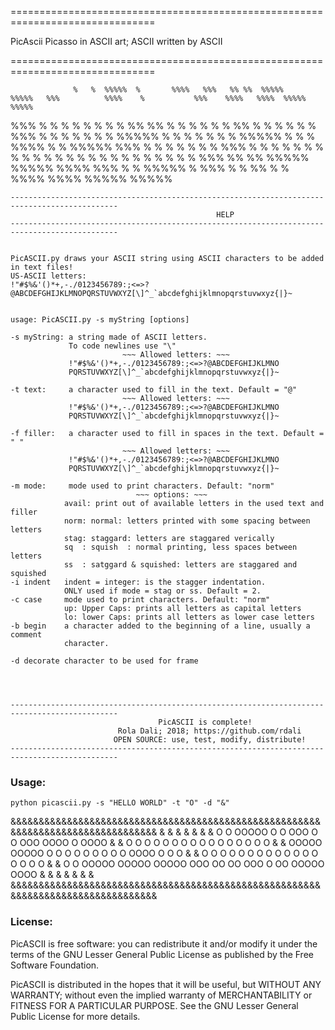 ===============================================================================


PicAscii
Picasso in ASCII art; ASCII written by ASCII

===============================================================================

                                                                                                                                                                     
                  %   %  %%%%%  %       %%%%   %%%   %% %%  %%%%%         %%%%%   %%%          %%%%    %           %%%    %%%%   %%%%  %%%%%  %%%%%                  
 %%%    %         %   %  %      %      %      %   %  %% %%  %               %    %   %         %   %         %%   %   %  %      %        %      %            %%%    %
%   %   %         % % %  %%%%%  %      %      %   %  % % %  %%%%%           %    %   %         %%%%    %    %     %%%%%   %%%   %        %      %           %   %   %
%    %%%          % % %  %      %      %      %   %  %   %  %               %    %   %         %       %    %     %   %      %  %        %      %           %    %%% 
                  %% %%  %%%%%  %%%%%   %%%%   %%%   %   %  %%%%%           %     %%%          %       %     %%   %   %  %%%%    %%%%  %%%%%  %%%%%                  
                                                                                                                                                                     


    ----------------------------------------------------------------------------------------------
                                                  HELP
    ----------------------------------------------------------------------------------------------


    PicASCII.py draws your ASCII string using ASCII characters to be added in text files!
    US-ASCII letters:
    !"#$%&'()*+,-./0123456789:;<=>?@ABCDEFGHIJKLMNOPQRSTUVWXYZ[\]^_`abcdefghijklmnopqrstuvwxyz{|}~


    usage: PicASCII.py -s myString [options]

    -s myString: a string made of ASCII letters.
                 To code newlines use "\"
                             ~~~ Allowed letters: ~~~
                 !"#$%&'()*+,-./0123456789:;<=>?@ABCDEFGHIJKLMNO
                 PQRSTUVWXYZ[\]^_`abcdefghijklmnopqrstuvwxyz{|}~

    -t text:     a character used to fill in the text. Default = "@"
                             ~~~ Allowed letters: ~~~
                 !"#$%&'()*+,-./0123456789:;<=>?@ABCDEFGHIJKLMNO
                 PQRSTUVWXYZ[\]^_`abcdefghijklmnopqrstuvwxyz{|}~

    -f filler:   a character used to fill in spaces in the text. Default = " "
                             ~~~ Allowed letters: ~~~
                 !"#$%&'()*+,-./0123456789:;<=>?@ABCDEFGHIJKLMNO
                 PQRSTUVWXYZ[\]^_`abcdefghijklmnopqrstuvwxyz{|}~

    -m mode:     mode used to print characters. Default: "norm"
                                ~~~ options: ~~~
                avail: print out of available letters in the used text and filler
                norm: normal: letters printed with some spacing between letters
                stag: staggard: letters are staggared verically
                sq  : squish  : normal printing, less spaces between letters
                ss  : satggard & squished: letters are staggared and squished
    -i indent   indent = integer: is the stagger indentation.
                ONLY used if mode = stag or ss. Default = 2.
    -c case     mode used to print characters. Default: "norm"
                up: Upper Caps: prints all letters as capital letters
                lo: lower Caps: prints all letters as lower case letters
    -b begin    a character added to the beginning of a line, usually a comment
                character.

    -d decorate character to be used for frame


    

    ----------------------------------------------------------------------------------------------
                                     PicASCII is complete!
                            Rola Dali; 2018; https://github.com/rdali
                           OPEN SOURCE: use, test, modify, distribute!
    ----------------------------------------------------------------------------------------------






### Usage: 

```
python picascii.py -s "HELLO WORLD" -t "O" -d "&"
```

&&&&&&&&&&&&&&&&&&&&&&&&&&&&&&&&&&&&&&&&&&&&&&&&&&&&&&&&&&&&&&&&&&&&&&&&&&&&&&&&&
&                                                                               &
&                                                                               &
&                                                                               &
&  O   O  OOOOO  O      O       OOO          O   O   OOO   OOOO   O      OOOO   &
&  O   O  O      O      O      O   O         O   O  O   O  O   O  O      O   O  &
&  OOOOO  OOOOO  O      O      O   O         O O O  O   O  OOOO   O      O   O  &
&  O   O  O      O      O      O   O         O O O  O   O  O O    O      O   O  &
&  O   O  OOOOO  OOOOO  OOOOO   OOO          OO OO   OOO   O  OO  OOOOO  OOOO   &
&                                                                               &
&                                                                               &
&                                                                               &
&&&&&&&&&&&&&&&&&&&&&&&&&&&&&&&&&&&&&&&&&&&&&&&&&&&&&&&&&&&&&&&&&&&&&&&&&&&&&&&&&





### License:

PicASCII is free software: you can redistribute it and/or modify
it under the terms of the GNU Lesser General Public License as published by
the Free Software Foundation.

PicASCII is distributed in the hopes that it will be useful, but WITHOUT ANY WARRANTY; without even the implied warranty of MERCHANTABILITY or FITNESS FOR A PARTICULAR PURPOSE.  See the GNU Lesser General Public License for more details.
